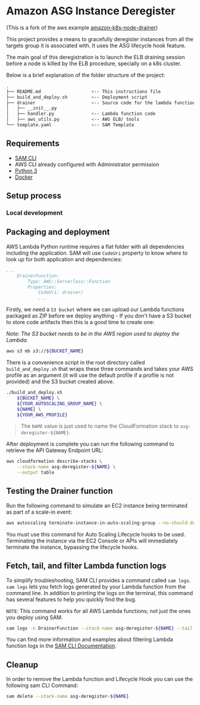 # Amazon ASG Instance Deregister

(This is a fork of the aws example [amazon-k8s-node-drainer](https://github.com/aws-samples/amazon-k8s-node-drainer))

This project provides a means to gracefully deregister instances from all the targets group it is associated with. It uses the ASG lifecycle hook feature.

The main goal of this deregistration is to launch the ELB draining session before a node is killed by the ELB procedure, specially on a k8s cluster.

Below is a brief explanation of the folder structure of the project:

```bash
.
├── README.md                   <-- This instructions file
├── build_and_deploy.sh         <-- Deployment script
├── drainer                     <-- Source code for the lambda function
│   ├── __init__.py
│   ├── handler.py              <-- Lambda function code
│   ├── aws_utils.py            <-- AWS ELB/ tools
└── template.yaml               <-- SAM Template
```

## Requirements

* [SAM CLI](https://docs.aws.amazon.com/serverless-application-model/latest/developerguide/serverless-sam-cli-install.html)
* AWS CLI already configured with Administrator permission
* [Python 3](https://www.python.org/downloads/)
* [Docker](https://www.docker.com/community-edition)

## Setup process

### Local development

## Packaging and deployment

AWS Lambda Python runtime requires a flat folder with all dependencies including the application. SAM will use `CodeUri` property to know where to look up for both application and dependencies:

```yaml
...
    DrainerFunction:
        Type: AWS::Serverless::Function
        Properties:
            CodeUri: drainer/
            ...
```

Firstly, we need a `S3 bucket` where we can upload our Lambda functions packaged as ZIP before we deploy anything - If 
you don't have a S3 bucket to store code artifacts then this is a good time to create one:

*Note: The S3 bucket needs to be in the AWS region used to deploy the Lambda.*

```bash
aws s3 mb s3://${BUCKET_NAME}
```

There is a convenience script in the root directory called `build_and_deploy.sh` that
wraps these three commands and takes your AWS profile as an argument (it will use the default profile
if a profile is not provided) and the S3 bucket created above.
```bash
./build_and_deploy.sh 
    ${BUCKET_NAME} \
    ${YOUR_AUTOSCALING_GROUP_NAME} \
    ${NAME} \
    ${YOUR_AWS_PROFILE}
```

> The `NAME` value is just used to name the CloudFormation stack to `asg-deregister-${NAME}`.

After deployment is complete you can run the following command to retrieve the API Gateway Endpoint URL:

```bash
aws cloudformation describe-stacks \
    --stack-name asg-deregister-${NAME} \
    --output table
``` 

## Testing the Drainer function

Run the following command to simulate an EC2 instance being terminated as part of a scale-in event:

```bash
aws autoscaling terminate-instance-in-auto-scaling-group --no-should-decrement-desired-capacity --instance-id <instance-id>
```

You must use this command for Auto Scaling Lifecycle hooks to be used. Terminating the instance via the EC2 Console or APIs will immediately terminate the instance, bypassing the lifecycle hooks.

## Fetch, tail, and filter Lambda function logs

To simplify troubleshooting, SAM CLI provides a command called `sam logs`. `sam logs` lets you fetch logs generated by your Lambda function from the command line. In addition to printing the logs on the terminal, this command has several  features to help you quickly find the bug.

`NOTE`: This command works for all AWS Lambda functions; not just the ones you deploy using SAM.

```bash
sam logs -n DrainerFunction --stack-name asg-deregister-${NAME} --tail
```

You can find more information and examples about filtering Lambda function logs in the [SAM CLI Documentation](https://docs.aws.amazon.com/serverless-application-model/latest/developerguide/serverless-sam-cli-logging.html).

## Cleanup

In order to remove the Lambda function and Lifecycle Hook you can use the following sam CLI Command:

```bash
sam delete --stack-name asg-deregister-${NAME}
```
